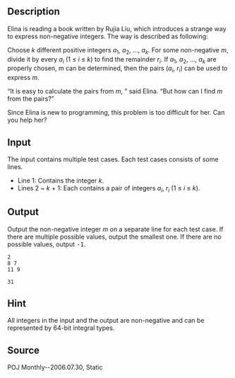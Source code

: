 <h2>Description</h2><p><p></p>Elina is reading a book written by Rujia Liu, which introduces a strange way to express non-negative integers. The way is described as following:<p></p><p>Choose <i>k</i> different positive integers <i>a</i><sub>1</sub>, <i>a</i><sub>2</sub>, <span lang="en-us">…, <i>a<sub>k</sub></i>. For some non-negative <i>m</i>, divide it by every <i>a<sub>i</sub></i> (1 ≤ <i>i</i> ≤ <i>k</i>) to find the remainder <i>r<sub>i</sub></i>. If <i>a</i><sub>1</sub>, <i>a</i><sub>2</sub>, …, <i>a<sub>k</sub></i> are properly chosen, m can be determined, then the pairs (<i>a<sub>i</sub></i>, <i>r<sub>i</sub></i>) can be used to express <i>m</i>.</span></p><p>“It is easy to calculate the pairs from <i>m</i>, ” said Elina. “But how can I find <i>m</i> from the pairs?”</p><p>Since Elina is new to programming, this problem is too difficult for her. Can you help her?</p></p><h2>Input</h2><p><p>The input contains multiple test cases. Each test cases consists of some lines.</p><ul><li>Line 1: Contains the integer <i>k</i>.</li><li>Lines 2 ~ <i>k</i> + 1: Each contains a pair of integers <i>a<sub>i</sub></i>, <i>r<sub>i</sub></i> (1 ≤ <i>i</i> ≤ <i>k</i>).</li></ul><p></p></p><h2>Output</h2><p><p>Output the non-negative integer <i>m</i> on a separate line for each test case. If there are multiple possible values, output the smallest one. If there are no possible values, output <tt>-1</tt>.</p><p></p></p>

<pre><code class="language-input1">2
8 7
11 9</code></pre>

<pre><code class="language-output1">31</code></pre>

<h2>Hint</h2><p><p>All integers in the input and the output are non-negative and can be represented by 64-bit integral types.</p></p><h2>Source</h2><p>POJ Monthly--2006.07.30, Static</p>
